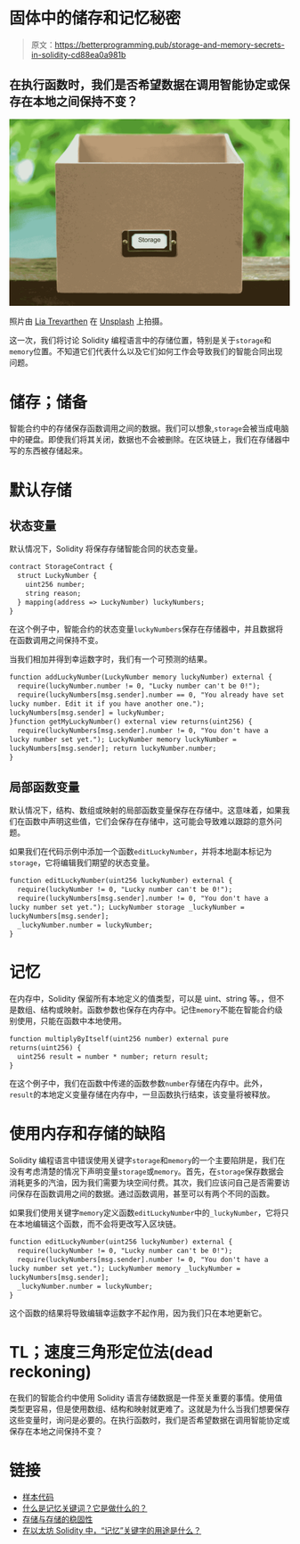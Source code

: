 # 固体中的储存和记忆秘密

> 原文：<https://betterprogramming.pub/storage-and-memory-secrets-in-solidity-cd88ea0a981b>

## 在执行函数时，我们是否希望数据在调用智能协定或保存在本地之间保持不变？

![](img/d43883e14038cf9398be3bab0abc0d6e.png)

照片由 [Lia Trevarthen](https://unsplash.com/@melodi2) 在 [Unsplash](https://unsplash.com/?utm_source=medium&utm_medium=referral) 上拍摄。

这一次，我们将讨论 Solidity 编程语言中的存储位置，特别是关于`storage`和`memory`位置。不知道它们代表什么以及它们如何工作会导致我们的智能合同出现问题。

# 储存；储备

智能合约中的存储保存函数调用之间的数据。我们可以想象,`storage`会被当成电脑中的硬盘。即使我们将其关闭，数据也不会被删除。在区块链上，我们在存储器中写的东西被存储起来。

# 默认存储

## 状态变量

默认情况下，Solidity 将保存存储智能合同的状态变量。

```
contract StorageContract {
  struct LuckyNumber {
    uint256 number;
    string reason;
  } mapping(address => LuckyNumber) luckyNumbers;
}
```

在这个例子中，智能合约的状态变量`luckyNumbers`保存在存储器中，并且数据将在函数调用之间保持不变。

当我们相加并得到幸运数字时，我们有一个可预测的结果。

```
function addLuckyNumber(LuckyNumber memory luckyNumber) external {
  require(luckyNumber.number != 0, "Lucky number can't be 0!");
  require(luckyNumbers[msg.sender].number == 0, "You already have set lucky number. Edit it if you have another one."); luckyNumbers[msg.sender] = luckyNumber;
}function getMyLuckyNumber() external view returns(uint256) {
  require(luckyNumbers[msg.sender].number != 0, "You don't have a lucky number set yet."); LuckyNumber memory luckyNumber = luckyNumbers[msg.sender]; return luckyNumber.number;
}
```

## 局部函数变量

默认情况下，结构、数组或映射的局部函数变量保存在存储中。这意味着，如果我们在函数中声明这些值，它们会保存在存储中，这可能会导致难以跟踪的意外问题。

如果我们在代码示例中添加一个函数`editLuckyNumber`，并将本地副本标记为`storage`，它将编辑我们期望的状态变量。

```
function editLuckyNumber(uint256 luckyNumber) external {
  require(luckyNumber != 0, "Lucky number can't be 0!");
  require(luckyNumbers[msg.sender].number != 0, "You don't have a lucky number set yet."); LuckyNumber storage _luckyNumber = luckyNumbers[msg.sender];
  _luckyNumber.number = luckyNumber;
}
```

# 记忆

在内存中，Solidity 保留所有本地定义的值类型，可以是 uint、string 等。，但不是数组、结构或映射。函数参数也保存在内存中。记住`memory`不能在智能合约级别使用，只能在函数中本地使用。

```
function multiplyByItself(uint256 number) external pure returns(uint256) {
  uint256 result = number * number; return result;
}
```

在这个例子中，我们在函数中传递的函数参数`number`存储在内存中。此外，`result`的本地定义变量存储在内存中，一旦函数执行结束，该变量将被释放。

# 使用内存和存储的缺陷

Solidity 编程语言中错误使用关键字`storage`和`memory`的一个主要陷阱是，我们在没有考虑清楚的情况下声明变量`storage`或`memory`。首先，在`storage`保存数据会消耗更多的汽油，因为我们需要为块空间付费。其次，我们应该问自己是否需要访问保存在函数调用之间的数据。通过函数调用，甚至可以有两个不同的函数。

如果我们使用关键字`memory`定义函数`editLuckyNumber`中的`_luckyNumber`，它将只在本地编辑这个函数，而不会将更改写入区块链。

```
function editLuckyNumber(uint256 luckyNumber) external {
  require(luckyNumber != 0, "Lucky number can't be 0!");
  require(luckyNumbers[msg.sender].number != 0, "You don't have a lucky number set yet."); LuckyNumber memory _luckyNumber = luckyNumbers[msg.sender];
  _luckyNumber.number = luckyNumber;
}
```

这个函数的结果将导致编辑幸运数字不起作用，因为我们只在本地更新它。

# TL；速度三角形定位法(dead reckoning)

在我们的智能合约中使用 Solidity 语言存储数据是一件至关重要的事情。使用值类型更容易，但是使用数组、结构和映射就更难了。这就是为什么当我们想要保存这些变量时，询问是必要的。在执行函数时，我们是否希望数据在调用智能协定或保存在本地之间保持不变？

# 链接

*   [样本代码](https://gist.github.com/fassko/5b19bee0c78e3e41aa5d52573b2e696e)
*   [什么是记忆关键词？它是做什么的？](https://docs.soliditylang.org/en/v0.3.3/frequently-asked-questions.html#what-is-the-memory-keyword-what-does-it-do)
*   [存储与存储的稳固性](https://www.geeksforgeeks.org/storage-vs-memory-in-solidity/)
*   [在以太坊 Solidity 中，“记忆”关键字的用途是什么？](https://stackoverflow.com/questions/33839154/in-ethereum-solidity-what-is-the-purpose-of-the-memory-keyword)
